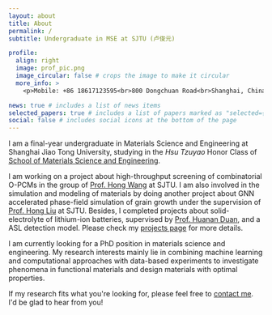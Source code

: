 ```yaml
---
layout: about
title: About
permalink: /
subtitle: Undergraduate in MSE at SJTU (卢俊元)

profile:
  align: right
  image: prof_pic.png
  image_circular: false # crops the image to make it circular
  more_info: >
    <p>Mobile: +86 18617123595<br>800 Dongchuan Road<br>Shanghai, China 200240</p>

news: true # includes a list of news items
selected_papers: true # includes a list of papers marked as "selected={true}"
social: false # includes social icons at the bottom of the page
---
```


I am a final-year undergraduate in Materials Science and Engineering at Shanghai Jiao Tong University, studying in the _Hsu Tzuyao_ Honor Class of [School of Materials Science and Engineering](https://en.smse.sjtu.edu.cn/).

I am working on a project about high-throughput screening of combinatorial O-PCMs in the group of [Prof. Hong Wang](https://zias.sjtu.edu.cn/info/1268/1410.htm) at SJTU. I am also involved in the simulation and modeling of materials by doing another project about GNN accelerated phase-field simulation of grain growth under the supervision of [Prof. Hong Liu](https://smse.sjtu.edu.cn/people/detail/39) at SJTU. Besides, I completed projects about solid-electrolyte of lithium-ion batteries, supervised by [Prof. Huanan Duan](https://en.smse.sjtu.edu.cn/people_detail/195), and a ASL detection model. Please check my [projects page](https://JedimasterLu.github.io/projects/) for more details.

I am currently looking for a PhD position in materials science and engineering. My research interests mainly lie in combining machine learning and computational approaches with data-based experiments to investigate phenomena in functional materials and design materials with optimal properties. 

If my research fits what you're looking for, please feel free to [contact me](lujunyuan@sjtu.edu.cn). I'd be glad to hear from you!

